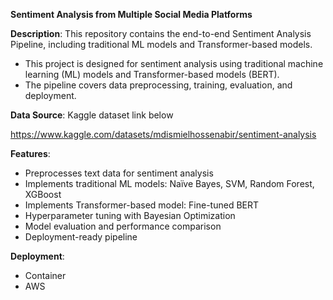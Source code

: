 **Sentiment Analysis from Multiple Social Media Platforms**

**Description**: 
This repository contains the end-to-end Sentiment Analysis Pipeline, including traditional ML models and Transformer-based models.

- This project is designed for sentiment analysis using traditional machine learning (ML) models and Transformer-based models (BERT). 
- The pipeline covers data preprocessing, training, evaluation, and deployment.

**Data Source**: Kaggle dataset link below

https://www.kaggle.com/datasets/mdismielhossenabir/sentiment-analysis

**Features**:
- Preprocesses text data for sentiment analysis
- Implements traditional ML models: Naïve Bayes, SVM, Random Forest, XGBoost
- Implements Transformer-based model: Fine-tuned BERT
- Hyperparameter tuning with Bayesian Optimization
- Model evaluation and performance comparison
- Deployment-ready pipeline

**Deployment**:
- Container
- AWS

